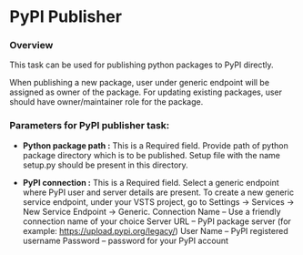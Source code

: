 # PyPI Publisher

### Overview

This task can be used for publishing python packages to PyPI directly. 

When publishing a new package, user under generic endpoint will be assigned as owner of the package. 
For updating existing packages, user should have owner/maintainer role for the package. 

### Parameters for PyPI publisher task:

- **Python package path :** This is a Required field. Provide path of python package directory which is to be published. Setup file with the name setup.py should be present in this directory. 

- **PyPI connection :** This is a Required field. Select a generic endpoint where PyPI user and server details are present. 
To create a new generic service endpoint, under your VSTS project, go to Settings -> Services -> New Service Endpoint -> Generic.
Connection Name – Use a friendly connection name of your choice
Server URL – PyPI package server (for example: https://upload.pypi.org/legacy/)
User Name – PyPI registered username
Password – password for your PyPI account
